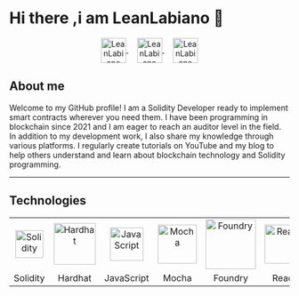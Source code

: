 # Hi there ,i am LeanLabiano 👋

<p align="center">  
	<a href="https://www.youtube.com/@leanlabiano">
	  <img align="center" alt="LeanLabiano Youtube" width="45px" src="https://raw.githubusercontent.com/peterthehan/peterthehan/master/assets/youtube.svg" /> 
	</a>&nbsp;&nbsp;&nbsp;
  <a href="https://twitter.com/leanlabiano"> 
    <img align="center" alt="LeanLabiano twitter | Twitter" width="45px" src="https://raw.githubusercontent.com/peterthehan/peterthehan/master/assets/twitter.svg"/>
  </a> &nbsp;&nbsp;&nbsp;
  <a href="https://www.linkedin.com/in/leanlabiano/"> 
    <img align="center" alt="LeanLabiano LinkedIn" width="45px" 		   src="https://raw.githubusercontent.com/peterthehan/peterthehan/master/assets/linkedin.svg" />
  </a> 
</p>

## About me
Welcome to my GitHub profile! I am a Solidity Developer ready to implement smart contracts wherever you need them. I have been programming in blockchain since 2021 and I am eager to reach an auditor level in the field.
In addition to my development work, I also share my knowledge through various platforms. I regularly create tutorials on YouTube and my blog to help others understand and learn about blockchain technology and  Solidity programming.

---
## Technologies

<table align="center">
  <tr>
    <td align="center">
      <img src="https://upload.wikimedia.org/wikipedia/commons/9/98/Solidity_logo.svg" alt="Solidity" width="50px" />
    </td>
    <td align="center">
      <img src="https://seeklogo.com/images/H/hardhat-logo-888739EBB4-seeklogo.com.png" alt="Hardhat" width="75px" />
    </td>
    <td align="center">
      <img src="https://upload.wikimedia.org/wikipedia/commons/9/99/Unofficial_JavaScript_logo_2.svg" alt="JavaScript" width="60px" />
    </td>
    <td align="center">
      <img src="https://upload.wikimedia.org/wikipedia/commons/d/de/Mocha_logo.svg" alt="Mocha" width="70px" />
    </td>
	<td align="center">
      <img src="https://book.getfoundry.sh/images/foundry-banner.png" alt="Foundry" width="90px" />
    </td>
    <td align="center">
      <img src="https://upload.wikimedia.org/wikipedia/commons/a/a7/React-icon.svg" alt="React" width="70px" />
    </td>
    <td align="center">
      <img src="https://www.svgrepo.com/show/354113/nextjs-icon.svg" alt="Next" width="70px" />
    </td>
  </tr>
  <tr>
    <td align="center">
      Solidity
    </td>
    <td align="center">
      Hardhat
    </td>
    <td align="center">
      JavaScript
    </td>
    <td align="center">
      Mocha
    </td>
	<td align="center">
      Foundry
    </td>
    <td align="center">
      React
    </td>
    <td align="center">
      Next
    </td>
  </tr>
</table>


<!--
**LeandroCDN/LeandroCDN** is a ✨ _special_ ✨ repository because its `README.md` (this file) appears on your GitHub profile.

Here are some ideas to get you started:

- 🔭 I’m currently working on ...
- 🌱 I’m currently learning ...
- 👯 I’m looking to collaborate on ...
- 🤔 I’m looking for help with ...
- 💬 Ask me about ...
- 📫 How to reach me: ...
- 😄 Pronouns: ...
- ⚡ Fun fact: ...
-->
